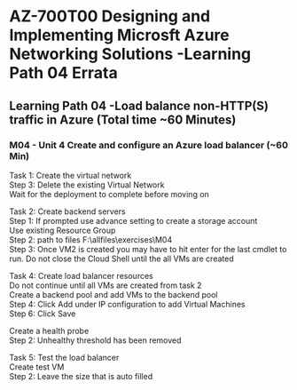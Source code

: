 # AZ-700T00 Designing and Implementing Microsft Azure Networking Solutions  -Learning Path 04 Errata

## Learning Path 04 -Load balance non-HTTP(S) traffic in Azure (Total time ~60 Minutes)

### M04 - Unit 4 Create and configure an Azure load balancer (~60 Min)

Task 1: Create the virtual network <br>
Step 3:  Delete the existing Virtual Network <br>
Wait for the deployment to complete before moving on <br>

Task 2:  Create backend servers <br>
Step 1:  If prompted use advance setting to create a storage account <br>
Use existing Resource Group <br>
Step 2:  path to files  F:\allfiles\exercises\M04 <br>
Step 3:  Once VM2 is created you may have to hit enter for the last cmdlet to run.  Do not close the Cloud Shell until the  all VMs are created <br>

Task 4: Create load balancer resources <br>
Do not continue until all VMs are created from task 2 <br>
Create a backend pool and add VMs to the backend pool <br>
Step 4:  Click Add under IP configuration to add Virtual Machines <br>
Step 6:  Click Save <br>

Create a health probe <br>
Step 2:  Unhealthy threshold has been removed <br>

Task 5: Test the load balancer <br>
Create test VM <br>
Step 2:  Leave the size that is auto filled <br>

